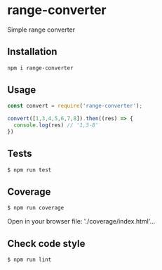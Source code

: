 # range-converter

Simple range converter

## Installation

```sh
npm i range-converter
```

## Usage

```js
const convert = require('range-converter');

convert([1,3,4,5,6,7,8]).then((res) => {
  console.log(res) // '1,3-8'
})
```

## Tests

```sh
$ npm run test
```

## Coverage

```sh
$ npm run coverage
```

Open in your browser file: './coverage/index.html'...

## Check code style

```sh
$ npm run lint
```